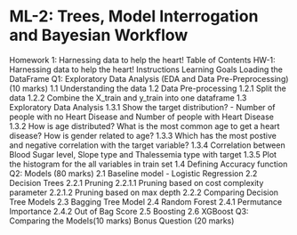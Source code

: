 # ML-2: Trees, Model Interrogation and Bayesian Workflow

Homework 1: Harnessing data to help the heart!
Table of Contents
HW-1: Harnessing data to help the heart!
Instructions
Learning Goals
Loading the DataFrame
Q1: Exploratory Data Analysis (EDA and Data Pre-Preprocessing) (10 marks)
1.1 Understanding the data
1.2 Data Pre-processing
1.2.1 Split the data
1.2.2 Combine the X_train and y_train into one dataframe
1.3 Exploratory Data Analysis
1.3.1 Show the target distribution? - Number of people with no Heart Disease and Number of people with Heart Disease
1.3.2 How is age distributed? What is the most common age to get a heart disease? How is gender related to age?
1.3.3 Which has the most postive and negative correlation with the target variable?
1.3.4 Correlation between Blood Sugar level, Slope type and Thalessemia type with target
1.3.5 Plot the histogram for the all variables in train set
1.4 Defining Accuracy function
Q2: Models (80 marks)
2.1 Baseline model - Logistic Regression
2.2 Decision Trees
2.2.1 Pruning
2.2.1.1 Pruning based on cost complexity parameter
2.2.1.2 Pruning based on max depth
2.2.2 Comparing Decision Tree Models
2.3 Bagging Tree Model
2.4 Random Forest
2.4.1 Permutance Importance
2.4.2 Out of Bag Score
2.5 Boosting
2.6 XGBoost
Q3: Comparing the Models(10 marks)
Bonus Question (20 marks)
